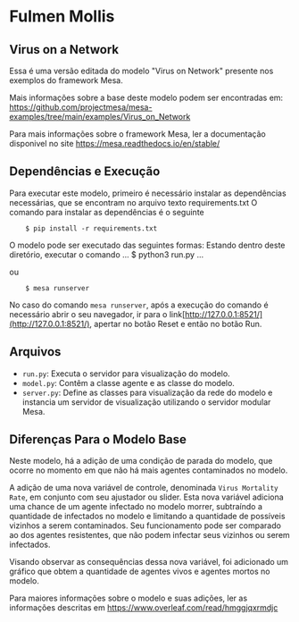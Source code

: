 # Fulmen Mollis

## Virus on a Network

Essa é uma versão editada do modelo "Virus on Network" presente nos exemplos do framework Mesa.

Mais informações sobre a base deste modelo podem ser encontradas em: https://github.com/projectmesa/mesa-examples/tree/main/examples/Virus_on_Network

Para mais informações sobre o framework Mesa, ler a documentação disponivel no site https://mesa.readthedocs.io/en/stable/

## Dependências e Execução

Para executar este modelo, primeiro é necessário instalar as dependências necessárias, que se encontram no arquivo texto requirements.txt
O comando para instalar as dependências é o seguinte

```
    $ pip install -r requirements.txt
```

O modelo pode ser executado das seguintes formas:
Estando dentro deste diretório, executar o comando
...
    $ python3 run.py
...

ou

```
    $ mesa runserver
```

No caso do comando `mesa runserver`, após a execução do comando é necessário abrir o seu navegador, ir para o link[http://127.0.0.1:8521/](http://127.0.0.1:8521/), apertar no botão Reset e então no botão Run.

## Arquivos

* ``run.py``: Executa o servidor para visualização do modelo.
* ``model.py``: Contêm a classe agente e as classe do modelo.
* ``server.py``: Define as classes para visualização da rede do modelo e instancia um servidor de visualização utilizando o servidor modular Mesa.

## Diferenças Para o Modelo Base

Neste modelo, há a adição de uma condição de parada do modelo, que ocorre no momento em que não há mais agentes contaminados no modelo.

A adição de uma nova variável de controle, denominada `Virus Mortality Rate`, em conjunto com seu ajustador ou slider.
Esta nova variável adiciona uma chance de um agente infectado no modelo morrer, subtraíndo a quantidade de infectados no modelo e limitando a quantidade de possíveis vizinhos a serem contaminados. Seu funcionamento pode ser comparado ao dos agentes resistentes, que não podem infectar seus vizinhos ou serem infectados.

Visando observar as consequências dessa nova variável, foi adicionado um gráfico que obtem a quantidade de agentes vivos e agentes mortos no modelo.

Para maiores informações sobre o modelo e suas adições, ler as informações descritas em https://www.overleaf.com/read/hmggjqxrmdjc
